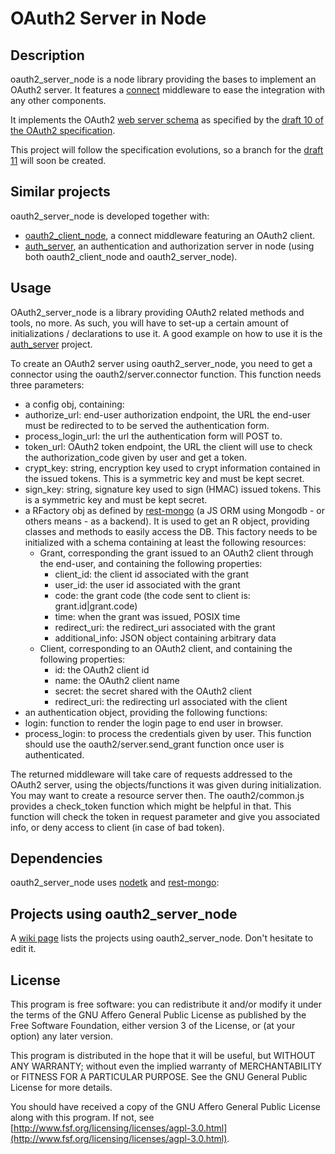 # OAuth2 Server in Node

## Description

  oauth2_server_node is a node library providing the bases to implement an OAuth2 server. It features a [connect](https://github.com/senchalabs/connect) middleware to ease the integration with any other components.

It implements the OAuth2 [web server schema](http://tools.ietf.org/html/draft-ietf-oauth-v2-10#section-1.4.1) as specified by the [draft 10 of the OAuth2 specification](http://tools.ietf.org/html/draft-ietf-oauth-v2-10).

This project will follow the specification evolutions, so a branch for the [draft 11](http://tools.ietf.org/html/draft-ietf-oauth-v2-11) will soon be created.


## Similar projects

oauth2_server_node is developed together with:

 - [oauth2_client_node](https://github.com/AF83/oauth2_client_node), a connect middleware featuring an OAuth2 client.
 - [auth_server](https://github.com/AF83/auth_server), an authentication and authorization server in node (using both oauth2_client_node and oauth2_server_node).


## Usage

OAuth2_server_node is a library providing OAuth2 related methods and tools, no more. As such, you will have to set-up a certain amount of initializations / declarations to use it. A good example on how to use it is the [auth_server](https://github.com/AF83/auth_server) project.

To create an OAuth2 server using oauth2_server_node, you need to get a connector using the oauth2/server.connector function. This function needs three parameters:

 - a config obj, containing:
  - authorize_url: end-user authorization endpoint, the URL the end-user must be redirected to to be served the authentication form.
  - process_login_url: the url the authentication form will POST to.
  - token_url: OAuth2 token endpoint, the URL the client will use to check the authorization_code given by user and get a token.
  - crypt_key: string, encryption key used to crypt information contained in the issued tokens. This is a symmetric key and must be kept secret.
  - sign_key: string, signature key used to sign (HMAC) issued tokens. This is a symmetric key and must be kept secret.
 - a RFactory obj as defined by [rest-mongo](https://github.com/AF83/rest-mongo) (a JS ORM using Mongodb - or others means - as a backend). It is used to get an R object, providing classes and methods to easily access the DB. This factory needs to be initialized with a schema containing at least the following resources:
   - Grant, corresponding the grant issued to an OAuth2 client through the end-user, and containing the following properties:
     - client_id: the client id associated with the grant
     - user_id: the user id associated with the grant
     - code: the grant code (the code sent to client is: grant.id|grant.code)
     - time: when the grant was issued, POSIX time
     - redirect_uri: the redirect_uri associated with the grant
     - additional_info: JSON object containing arbitrary data
   - Client, corresponding to an OAuth2 client, and containing the following properties:
     - id: the OAuth2 client id
     - name: the OAuth2 client name
     - secret: the secret shared with the OAuth2 client
     - redirect_uri: the redirecting url associated with the client
 - an authentication object, providing the following functions:
  - login: function to render the login page to end user in browser.
  - process_login: to process the credentials given by user. This function should use the oauth2/server.send_grant function once user is authenticated.


The returned middleware will take care of requests addressed to the OAuth2 server, using the objects/functions it was given during initialization. You may want to create a resource server then. The oauth2/common.js provides a check_token function which might be helpful in that. This function will check the token in request parameter and give you associated info, or deny access to client (in case of bad token).


## Dependencies

oauth2_server_node uses [nodetk](https://github.com/AF83/nodetk) and [rest-mongo](https://github.com/AF83/rest-mongo):

## Projects using oauth2_server_node

A [wiki page](https://github.com/AF83/oauth2_server_node/wiki) lists the projects using oauth2_server_node. Don't hesitate to edit it.


## License

This program is free software: you can redistribute it and/or modify
it under the terms of the GNU Affero General Public License as published by
the Free Software Foundation, either version 3 of the License, or
(at your option) any later version.

This program is distributed in the hope that it will be useful,
but WITHOUT ANY WARRANTY; without even the implied warranty of
MERCHANTABILITY or FITNESS FOR A PARTICULAR PURPOSE.  See the
GNU General Public License for more details.

You should have received a copy of the GNU Affero General Public License
along with this program.  If not, see [http://www.fsf.org/licensing/licenses/agpl-3.0.html](http://www.fsf.org/licensing/licenses/agpl-3.0.html).


